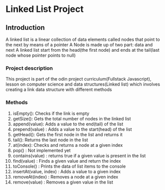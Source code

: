 # Linked List Project

## Introduction

A linked list is a linear collection of data elements called nodes that point to the next by means of a pointer
A Node is made up of two part: data and next
A linked list start from the head(the first node) and ends at the tail(last node whose pointer points to null)

### Project description

This project is part of the odin project curriculum(Fullstack Javascript), lesson on computer science and data structures(Linked list) which involves creating a link data structure with different methods

### Methods

1. isEmpty(): Checks if the link is empty
2. getSize(): Gets the total number of nodes in the linked list
3. append(value): Adds a value to the end(tail) of the list
4. prepend(value) : Adds a value to the start(head) of the list
5. getHead(): Gets the first node in the list and returns it
6. tail(): Returns the last node in the list
7. at(index): Checks and returns a node at a given index
8. pop() : Not implemented yet
9. contains(value) : returns true if a given value is present in the list
10. find(value) : Finds a given value and return the index
11. toConsole() : Prints the data of list items to the console
12. insertAt(value, index) : Adds a value to a given index
13. removeAt(index) : Removes a node at a given index
14. remove(value) : Removes a given value in the list
